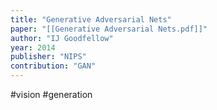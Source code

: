 ```yaml
---
title: "Generative Adversarial Nets"
paper: "[[Generative Adversarial Nets.pdf]]"
author: "IJ Goodfellow"
year: 2014
publisher: "NIPS"
contribution: "GAN"
---
```

#vision #generation 